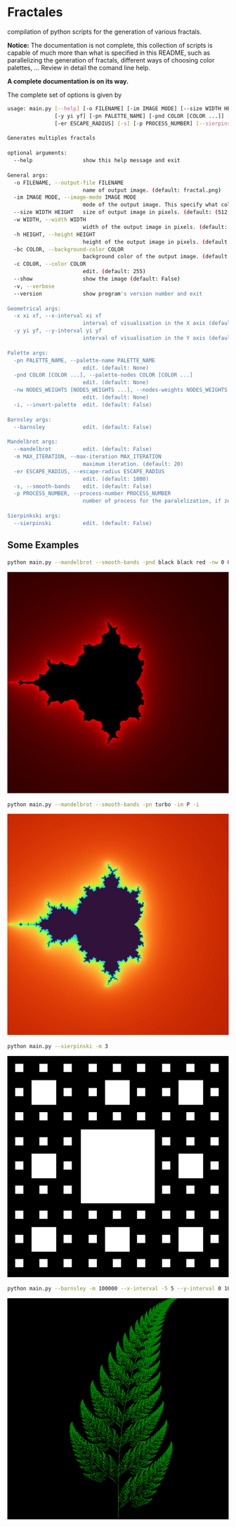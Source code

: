 # Fractales

compilation of python scripts for the generation of various fractals.

**Notice:** The documentation is not complete, this collection of scripts is capable of much more than what is specified in this README, such as parallelizing the generation of fractals, different ways of choosing color palettes, ... Review in detail the comand line help.

**A complete documentation is on its way.**

The complete set of options is given by

```bash
usage: main.py [--help] [-o FILENAME] [-im IMAGE MODE] [--size WIDTH HEIGHT] [-w WIDTH] [-h HEIGHT] [-bc COLOR] [-c COLOR] [--show] [-v] [--version] [-x xi xf]
               [-y yi yf] [-pn PALETTE_NAME] [-pnd COLOR [COLOR ...]] [-nw NODES_WEIGHTS [NODES_WEIGHTS ...]] [-i] [--barnsley] [--mandelbrot] [-m MAX_ITERATION]
               [-er ESCAPE_RADIUS] [-s] [-p PROCESS_NUMBER] [--sierpinski]

Generates multiples fractals

optional arguments:
  --help                show this help message and exit

General args:
  -o FILENAME, --output-file FILENAME
                        name of output image. (default: fractal.png)
  -im IMAGE MODE, --image-mode IMAGE MODE
                        mode of the output image. This specify what color schema must be applied. (default: L)
  --size WIDTH HEIGHT   size of output image in pixels. (default: (512, 512))
  -w WIDTH, --width WIDTH
                        width of the output image in pixels. (default: None)
  -h HEIGHT, --height HEIGHT
                        height of the output image in pixels. (default: None)
  -bc COLOR, --background-color COLOR
                        background color of the output image. (default: 0)
  -c COLOR, --color COLOR
                        edit. (default: 255)
  --show                show the image (default: False)
  -v, --verbose
  --version             show program's version number and exit

Geometrical args:
  -x xi xf, --x-interval xi xf
                        interval of visualisation in the X axis (default: (-2, 2))
  -y yi yf, --y-interval yi yf
                        interval of visualisation in the Y axis (default: (-2, 2))

Palette args:
  -pn PALETTE_NAME, --palette-name PALETTE_NAME
                        edit. (default: None)
  -pnd COLOR [COLOR ...], --palette-nodes COLOR [COLOR ...]
                        edit. (default: None)
  -nw NODES_WEIGHTS [NODES_WEIGHTS ...], --nodes-weights NODES_WEIGHTS [NODES_WEIGHTS ...]
                        edit. (default: None)
  -i, --invert-palette  edit. (default: False)

Barnsley args:
  --barnsley            edit. (default: False)

Mandelbrot args:
  --mandelbrot          edit. (default: False)
  -m MAX_ITERATION, --max-iteration MAX_ITERATION
                        maximum iteration. (default: 20)
  -er ESCAPE_RADIUS, --escape-radius ESCAPE_RADIUS
                        edit. (default: 1000)
  -s, --smooth-bands    edit. (default: False)
  -p PROCESS_NUMBER, --process-number PROCESS_NUMBER
                        number of process for the paralelization, if zero is passed the maximum number allowed will be used. (default: 0)

Sierpinkski args:
  --sierpinski          edit. (default: False)
```

## Some Examples
```bash
python main.py --mandelbrot --smooth-bands -pnd black black red -nw 0 0.5 1 -im P
```
![](./images/example_1.png)


```bash
python main.py --mandelbrot --smooth-bands -pn turbo -im P -i
```
![](./images/example_2.png)

```bash
python main.py --sierpinski -m 3
```
![](./images/example_3.png)

```bash
python main.py --barnsley -m 100000 --x-interval -5 5 --y-interval 0 10 -c green -im RGB
```
![](./images/example_4.png)